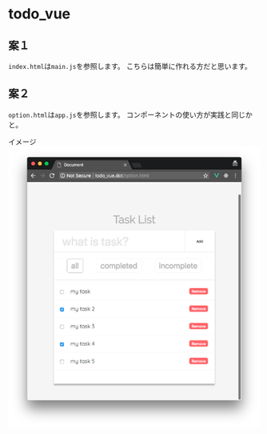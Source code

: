 # todo_vue

## 案１
`index.html`は`main.js`を参照します。
こちらは簡単に作れる方だと思います。
## 案２
`option.html`は`app.js`を参照します。
コンポーネントの使い方が実践と同じかと。

イメージ
![Screenshot](screenshot.png)
